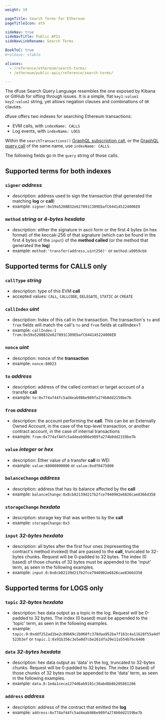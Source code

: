 ```yaml
---
weight: 10

pageTitle: Search Terms for Ethereum
pageTitleIcon: eth

sideNav: true
sideNavTitle: Public APIs
sideNavLinkRename: Search Terms

BookToC: true
#release: stable

aliases:
  - /reference/ethereum/search-terms/
  - /ethereum/public-apis/reference/search-terms/

---
```


The dfuse Search Query Language resembles the one exposed by Kibana or GitHub for sifting through issues. It is a simple, flat `key1:value1 key2:value2` string, yet allows negation clauses and combinations of `OR` clauses.

dfuse offers two indexes for searching Ethereum transactions:

 * EVM calls, with `indexName: CALLS`
 * Log events, with `indexName: LOGS`


Within the `searchTransactions()` [GraphQL subscription call](/ethereum/public-apis/reference/graphql-api/#subscription-searchtransactions), or the
[GraphQL query call](/ethereum/public-apis/reference/graphql-api/#query-searchtransactions) of the same name, use `indexName: CALLS`.

The following fields go in the `query`  string of those calls.

## Supported terms for both indexes

### `signer` _address_

* description: address used to sign the transaction (that generated the matching **log** or **call**)
* example: `signer:0x59a5208B32e627891C389EbafC644145224006E8`

### `method` _string_ or _4-bytes hexdata_

* description: either the signature in ascii form or the first 4 bytes (in hex format) of the keccak-256 of that signature (which can be found in the first 4 bytes of the `input`) of the **method called** (or the method that generated the **log**)
* example: `method:'transfer(address,uint256)'` or `method:a9059cbb`


## Supported terms for CALLS only

### `callType` _string_

* description: type of this EVM **call**
* accepted values: `CALL`, `CALLCODE`, `DELEGATE`, `STATIC` or `CREATE`

### `callIndex` _uint_

* description: Index of this call in the transaction. The transaction's `to` and `from` fields will match the call's `to` and `from` fields at callIndex=1
* example: `callIndex:1 from:0x59a5208B32e627891C389EbafC644145224006E8`


### `nonce` _uint_

* description: nonce of the **transaction**
* example: `nonce:80023`

### `to` _address_

* description: address of the called contract or target account of a transfer **call**
* example: `to:0x774af44fc5ad4eab986e989fa274b0dd2159be7b`

### `from` _address_

* description: the account performing the **call**. This can be an Externally Owned Account, in the case of the top-level transaction, or another contract account, in the case of internal transactions
* example: `from:0x774af44fc5ad4eab986e989fa274b0dd2159be7b`

### `value` _integer_ or _hex_

* description: Ether value of a transfer **call** in WEI
* example: `value:60000000000` or `value:0xdf8475800`

### `balanceChange` _address_

* description: address that has its balance affected by the **call**
* example: `balanceChange:0x8cb02139d217b2fce7940902e6826cae8366d358`

### `storageChange` _hexdata_

* description: storage key that was written to by the **call**
* example: `storageChange:0x3`

### `input` _32-bytes hexdata_

* description: all bytes after the first four ones (representing the contract's method invoked) that are passed to the **call**, truncated to 32-bytes chunks. Request will be 0-padded to 32 bytes. The index (0 based) of those chunks of 32 bytes must be appended to the 'input' term, as seen in the following examples.
* example: `input.0:0x8cb02139d217b2fce7940902e6826cae8366d358`

## Supported terms for LOGS only

### `topic` _32-bytes hexdata_

* description: hex data output as a topic in the log. Request will be 0-padded to 32 bytes. The index (0 based) must be appended to the 'topic' term, as seen in the following examples.
* example: `topic.0:0xddf252ad1be2c89b69c2b068fc378daa952ba7f163c4a11628f55a4df523b3ef` or `topic.1:0x91b356c3e5e0d7cbe261dfa29e11a554b7bc6406`

### `data` _32-bytes hexdata_

* description: hex data output as 'data' in the log, truncated to 32-bytes chunks. Request will be 0-padded to 32 bytes. The index (0 based) of those chunks of 32 bytes must be appended to the 'data' term, as seen in the following examples.
* example: `data.0:1eda1ceca1274d6ab9101c30abd6b8b205861286`

### `address` _address_

* description: address of the contract that emitted the **log**
* example: `address:0x774af44fc5ad4eab986e989fa274b0dd2159be7b`
